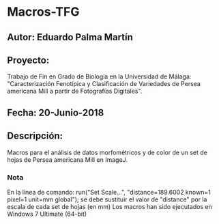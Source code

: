 # Macros-TFG
## Autor: Eduardo Palma Martín
## Proyecto:
Trabajo de Fin en Grado de Biología en la Universidad de Málaga: "Caracterización Fenotípica y Clasificación de Variedades de Persea americana Mill a partir de Fotografías Digitales".
## Fecha: 20-Junio-2018
## Descripción:
Macros para el análisis de datos morfométricos y de color de un set de hojas de Persea americana Mill en ImageJ.
### Nota
En la línea de comando:
  run("Set Scale...", "distance=189.6002 known=1 pixel=1 unit=mm global");
 se debe sustituir el valor de "distance" por la escala de cada set de hojas (en mm)
Los macros han sido ejecutados en Windows 7 Ultimate (64-bit)
